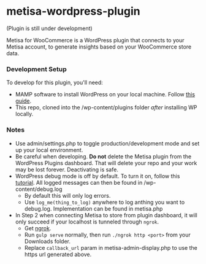 # metisa-wordpress-plugin
(Plugin is still under development)

Metisa for WooCommerce is a WordPress plugin that connects to your Metisa account, to generate insights based on your WooCommerce store data.

### Development Setup
To develop for this plugin, you'll need:
* MAMP software to install WordPress on your local machine. Follow [this guide][1].
* This repo, cloned into the /wp-content/plugins folder _after_ installing WP locally.

### Notes
* Use admin/settings.php to toggle production/development mode and set up your local environment. 
* Be careful when developing. __Do not__ delete the Metisa plugin from the WordPress Plugins dashboard. That will delete your repo and your work may be lost forever. Deactivating is safe.  
* WordPress debug mode is off by default. To turn it on, follow this [tutorial][3]. All logged messages can then be found in /wp-content/debug.log
  * By default this will only log errors.
  * Use `log_me(thing_to_log)` anywhere to log anthing you want to debug.log. Implementation can be found in metisa.php
* In Step 2 when connecting Metisa to store from plugin dashboard, it will only succeed if your localhost is tunneled through `ngrok`.
  * Get [ngrok][2].
  * Run `gulp serve` normally, then run `./ngrok http <port>` from your Downloads folder.
  * Replace `callback_url` param in metisa-admin-display.php to use the https url generated above.


[1]: https://codex.wordpress.org/Installing_WordPress_Locally_on_Your_Mac_With_MAMP
[2]: https://ngrok.com/
[3]: https://www.smashingmagazine.com/2011/03/ten-things-every-wordpress-plugin-developer-should-know/

